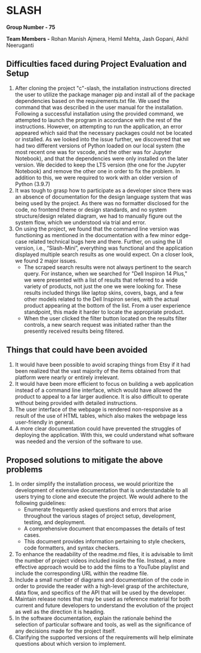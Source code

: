 # SLASH
**Group Number - 75**

**Team Members -** 
Rohan Manish Ajmera, Hemil Mehta, Jash Gopani, Akhil Neeruganti

## Difficulties faced during Project Evaluation and Setup
1. After cloning the project "c"-slash, the installation instructions directed the user to utilize the package manager pip and install all of the package dependencies based on the requirements.txt file. We used the command that was described in the user manual for the installation. Following a successful installation using the provided command, we attempted to launch the program in accordance with the rest of the instructions. However, on attempting to run the application, an error appeared which said that the necessary packages could not be located or installed. As we looked into the issue further, we discovered that we had two different versions of Python loaded on our local system (the most recent one was for vscode, and the other was for Jupyter Notebook), and that the dependencies were only installed on the later version. We decided to keep the LTS version (the one for the Jupyter Notebook) and remove the other one in order to fix the problem. In addition to this, we were required to work with an older version of Python (3.9.7)
2. It was tough to grasp how to participate as a developer since there was an absence of documentation for the design language system that was being used by the project. As there was no formatter disclosed for the code, no frontend theme or design standards, and no system structure/design related diagram, we had to manually figure out the system flow, which we understood via trial and error.
3. On using the project, we found that the command line version was functioning as mentioned in the documentation with a few minor edge-case related technical bugs here and there. Further, on using the UI version, i.e., “Slash-Mini”, everything was functional and the application displayed multiple search results as one would expect. On a closer look, we found 2 major issues.
   * The scraped search results were not always pertinent to the search query. For instance, when we searched for "Dell Inspiron 14 Plus," we were presented with a list of results that referred to a wide variety of products, not just the one we were looking for. These results included things like laptop skins, covers, bags, and a few other models related to the Dell Inspiron series, with the actual product appearing at the bottom of the list. From a user experience standpoint, this made it harder to locate the appropriate product.
   * When the user clicked the filter button located on the results filter controls, a new search request was initiated rather than the presently received results being filtered.

## Things that could have been avoided 
1. It would have been possible to avoid scraping things from Etsy if it had been realized that the vast majority of the items obtained from that platform were nearly or entirely irrelevant.
2. It would have been more efficient to focus on building a web application instead of a command line interface, which would have allowed the product to appeal to a far larger audience. It is also difficult to operate without being provided with detailed instructions.
3. The user interface of the webpage is rendered non-responsive as a result of the use of HTML tables, which also makes the webpage less user-friendly in general.
4. A more clear documentation could have prevented the struggles of deploying the application. With this, we could understand what software was needed and the version of the software to use.

## Proposed solutions to mitigate the above problems
1. In order simplify the installation process, we would prioritize the development of extensive documentation that is understandable to all users trying to clone and execute the project. We would adhere to the following guidelines:
    * Enumerate frequently asked questions and errors that arise throughout the various stages of project setup, development, testing, and deployment.
    * A comprehensive document that encompasses the details of test cases.
    * This document provides information pertaining to style checkers, code formatters, and syntax checkers.
2. To enhance the readability of the readme.md files, it is advisable to limit the number of project videos included inside the file. Instead, a more effective approach would be to add the films to a YouTube playlist and include the corresponding URL within the readme file. 
3. Include a small number of diagrams and documentation of the code in order to provide the reader with a high-level grasp of the architecture, data flow, and specifics of the API that will be used by the developer.
4. Maintain release notes that may be used as reference material for both current and future developers to understand the evolution of the project as well as the direction it is heading.
5. In the software documentation, explain the rationale behind the selection of particular software and tools, as well as the significance of any decisions made for the project itself.
6. Clarifying the supported versions of the requirements will help eliminate questions about which version to implement.
